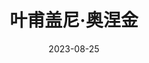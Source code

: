 ---
title: '叶甫盖尼·奥涅金'
date: '2023-08-25'
price: '120.0'
theaters: ['中国电影资料馆艺术影院']
seat: ['10-13']
remark: ['俄语', '2D']
---